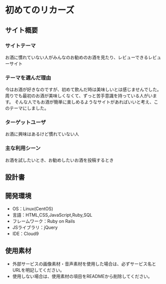 # 初めてのリカーズ

## サイト概要
### サイトテーマ
お酒に慣れていない人がみんなのお勧めのお酒を見たり、レビューできるレビューサイト

### テーマを選んだ理由
今はお酒が好きなのですが、初めて飲んだ時は美味しいとは感じませんでした。
周りでも最初のお酒が美味しくなくて、ずっと苦手意識を持っている人がいます。
そんな人でもお酒が簡単に楽しめるようなサイトがあればいいと考え、このテーマにしました。

### ターゲットユーザ
お酒に興味はあるけど慣れていない人

### 主な利用シーン
お酒を試したいとき、お勧めしたいお酒を投稿するとき

## 設計書


## 開発環境
- OS：Linux(CentOS)
- 言語：HTML,CSS,JavaScript,Ruby,SQL
- フレームワーク：Ruby on Rails
- JSライブラリ：jQuery
- IDE：Cloud9

## 使用素材
- 外部サービスの画像素材・音声素材を使用した場合は、必ずサービス名とURLを明記してください。
- 使用しない場合は、使用素材の項目をREADMEから削除してください。